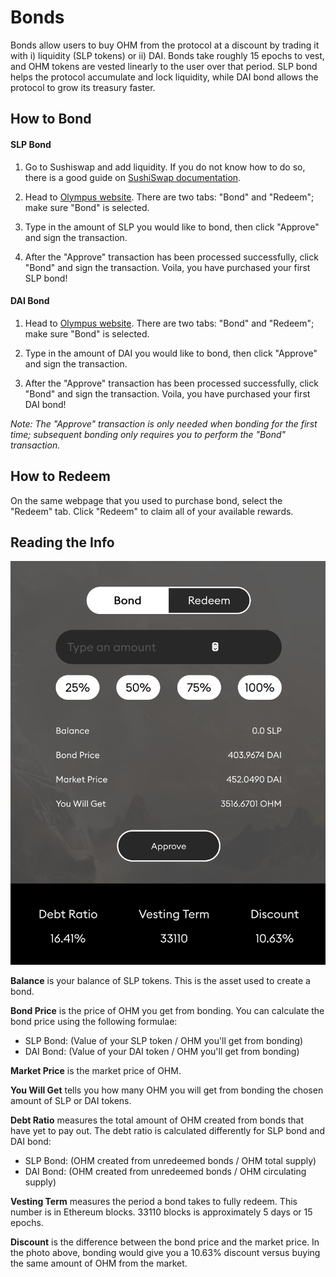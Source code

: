 # Bonds

Bonds allow users to buy OHM from the protocol at a discount by trading it with i) liquidity \(SLP tokens\) or ii) DAI. Bonds take roughly 15 epochs to vest, and OHM tokens are vested linearly to the user over that period. SLP bond helps the protocol accumulate and lock liquidity, while DAI bond allows the protocol to grow its treasury faster.

## How to Bond

#### SLP Bond

1. Go to Sushiswap and add liquidity. If you do not know how to do so, there is a good guide on [SushiSwap documentation](https://help.sushidocs.com/guides/how-to-add-tokens-to-sushiswap-exchange-as-an-lp).

2. Head to [Olympus website](http://olympusdao.finance/#/bond). There are two tabs: "Bond" and "Redeem"; make sure "Bond" is selected.

3. Type in the amount of SLP you would like to bond, then click "Approve" and sign the transaction.

4. After the "Approve" transaction has been processed successfully, click "Bond" and sign the transaction. Voila, you have purchased your first SLP bond!

#### DAI Bond

1. Head to [Olympus website](http://olympusdao.finance/#/bondai). There are two tabs: "Bond" and "Redeem"; make sure "Bond" is selected.

2. Type in the amount of DAI you would like to bond, then click "Approve" and sign the transaction.

3. After the "Approve" transaction has been processed successfully, click "Bond" and sign the transaction. Voila, you have purchased your first DAI bond!

*Note: The "Approve" transaction is only needed when bonding for the first time; subsequent bonding only requires you to perform the "Bond" transaction.*

## **How to Redeem**

On the same webpage that you used to purchase bond, select the "Redeem" tab. Click "Redeem" to claim all of your available rewards.

## Reading the Info

![](../.gitbook/assets/using-the-website/bonds/modal.png)

**Balance** is your balance of SLP tokens. This is the asset used to create a bond.

**Bond Price** is the price of OHM you get from bonding. You can calculate the bond price using the following formulae:

- SLP Bond: \(Value of your SLP token / OHM you'll get from bonding\)
- DAI Bond: \(Value of your DAI token / OHM you'll get from bonding\)

**Market Price** is the market price of OHM.

**You Will Get** tells you how many OHM you will get from bonding the chosen amount of SLP or DAI tokens.

**Debt Ratio** measures the total amount of OHM created from bonds that have yet to pay out. The debt ratio is calculated differently for SLP bond and DAI bond:

- SLP Bond: \(OHM created from unredeemed bonds / OHM total supply\)
- DAI Bond: \(OHM created from unredeemed bonds / OHM circulating supply\)

**Vesting Term** measures the period a bond takes to fully redeem. This number is in Ethereum blocks. 33110 blocks is approximately 5 days or 15 epochs.

**Discount** is the difference between the bond price and the market price. In the photo above, bonding would give you a 10.63% discount versus buying the same amount of OHM from the market.

